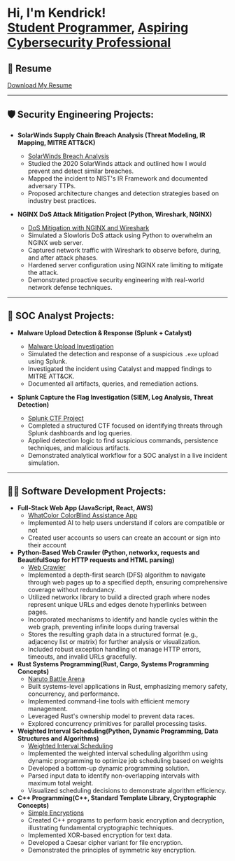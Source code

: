 <h1>Hi, I'm Kendrick! <br/><a href="https://github.com/KendrickBynum">Student Programmer</a>, <a href="https://www.linkedin.com/in/kendrick-bynum-299a11250/"> Aspiring Cybersecurity Professional</a> </h1>

## 📄 Resume

[Download My Resume](https://github.com/KendrickBynum/KendrickBynum/blob/main/Kendrick_s_Resume%20(2).pdf)

---

<h2>🛡️ Security Engineering Projects:</h2>

- <b>SolarWinds Supply Chain Breach Analysis (Threat Modeling, IR Mapping, MITRE ATT&CK)</b>  
  - [SolarWinds Breach Analysis](https://github.com/KendrickBynum/SolarWinds-Supply-Chain-Breach-Analysis)  
  - Studied the 2020 SolarWinds attack and outlined how I would prevent and detect similar breaches.  
  - Mapped the incident to NIST's IR Framework and documented adversary TTPs.  
  - Proposed architecture changes and detection strategies based on industry best practices.
 
- <b>NGINX DoS Attack Mitigation Project (Python, Wireshark, NGINX)</b>
  - [DoS Mitigation with NGINX and Wireshark](https://github.com/KendrickBynum/NGINX-DoS-Mitigation)
  - Simulated a Slowloris DoS attack using Python to overwhelm an NGINX web server.
  - Captured network traffic with Wireshark to observe before, during, and after attack phases.
  - Hardened server configuration using NGINX rate limiting to mitigate the attack.
  - Demonstrated proactive security engineering with real-world network defense techniques.

---

<h2>🧪 SOC Analyst Projects:</h2>

- <b>Malware Upload Detection & Response (Splunk + Catalyst)</b>  
  - [Malware Upload Investigation](https://github.com/KendrickBynum/Malware-Upload-Detection-Response-Splunk-Catalyst-)  
  - Simulated the detection and response of a suspicious `.exe` upload using Splunk.  
  - Investigated the incident using Catalyst and mapped findings to MITRE ATT&CK.  
  - Documented all artifacts, queries, and remediation actions.

- <b>Splunk Capture the Flag Investigation (SIEM, Log Analysis, Threat Detection)</b>  
  - [Splunk CTF Project](https://github.com/KendrickBynum/Splunk-CTF-Project)  
  - Completed a structured CTF focused on identifying threats through Splunk dashboards and log queries.  
  - Applied detection logic to find suspicious commands, persistence techniques, and malicious artifacts.  
  - Demonstrated analytical workflow for a SOC analyst in a live incident simulation.

---

<h2>👨‍💻 Software Development Projects:</h2>

- <b>Full-Stack Web App (JavaScript, React, AWS)</b>
  - [WhatColor ColorBlind Assistance App](https://github.com/What-Color-SPU/What-Color)
  - Implemented AI to help users understand if colors are compatible or not
  - Created user accounts so users can create an account or sign into their account
- <b>Python-Based Web Crawler (Python, networkx, requests and BeautifulSoup for HTTP requests and HTML parsing)</b>
  - [Web Crawler](https://github.com/csc3430-winter2025/graph-a-computer-science-team)
  - Implemented a depth-first search (DFS) algorithm to navigate through web pages up to a specified depth, ensuring comprehensive coverage without redundancy.
  - Utilized networkx library to build a directed graph where nodes represent unique URLs and edges denote hyperlinks between pages.
  - Incorporated mechanisms to identify and handle cycles within the web graph, preventing infinite loops during traversal
  - Stores the resulting graph data in a structured format (e.g., adjacency list or matrix) for further analysis or visualization.
  - Included robust exception handling ot manage HTTP errors, timeouts, and invalid URLs gracefully.
- <b>Rust Systems Programming(Rust, Cargo, Systems Programming Concepts)</b>
  - [Naruto Battle Arena](https://github.com/csc3310-fall2024/rust-KendrickBynum)
  - Built systems-level applications in Rust, emphasizing memory safety, concurrency, and performance.
  - Implemented command-line tools with efficient memory management.
  - Leveraged Rust's ownership model to prevent data races.
  - Explored concurrency primitives for parallel processing tasks.
- <b>Weighted Interval Scheduling(Python, Dynamic Programming, Data Structures and Algorithms)</b>
  - [Weighted Interval Scheduling](https://github.com/csc3310-fall2024/rust-KendrickBynum)
  - Implemented the weighted interval scheduling algorithm using dynamic programming to optimize job scheduling based on weights
  - Developed a bottom-up dynamic programming solution.
  - Parsed input data to identify non-overlapping intervals with maximum total weight.
  - Visualized scheduling decisions to demonstrate algorithm efficiency.
- <b>C++ Programming(C++, Standard Template Library, Cryptographic Concepts)</b>
  - [Simple Encryptions](https://github.com/KendrickBynum/SimpleEncryptions)
  - Created C++ programs to perform basic encryption and decryption, illustrating fundamental cryptographic techniques.
  - Implemented XOR-based encryption for text data.
  - Developed a Caesar cipher variant for file encryption.
  - Demonstrated the principles of symmetric key encryption.


